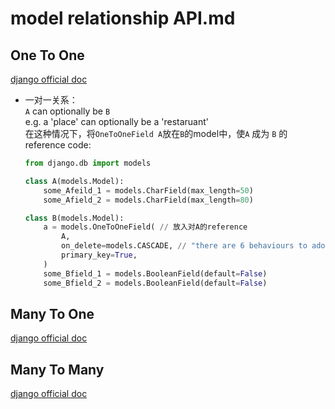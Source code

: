# model relationship API.md  

## One To One  
[django official doc](https://docs.djangoproject.com/en/3.0/topics/db/examples/one_to_one/)  
- 一对一关系：  
  `A` can optionally be `B`  
  e.g. a 'place' can optionally be a 'restaruant'  
  在这种情况下，将`OneToOneField A`放在`B`的model中，使`A` 成为 `B` 的reference
  code:
  ```python
  from django.db import models

  class A(models.Model):
      some_Afeild_1 = models.CharField(max_length=50)
      some_Afield_2 = models.CharField(max_length=80)

  class B(models.Model):
      a = models.OneToOneField( // 放入对A的reference
          A,
          on_delete=models.CASCADE, // "there are 6 behaviours to adopt when the referenced object is deleted. It is not specific to django, this is an SQL standard."
          primary_key=True,
      )
      some_Bfield_1 = models.BooleanField(default=False)
      some_Bfield_2 = models.BooleanField(default=False)
  ```

## Many To One  
[django official doc](https://docs.djangoproject.com/en/3.0/topics/db/examples/many_to_one/)  

## Many To Many  
[django official doc](https://docs.djangoproject.com/en/3.0/topics/db/examples/many_to_many/)  
